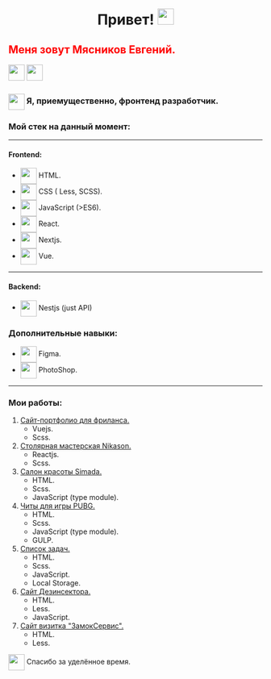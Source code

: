 <h1 align="center">Привет! <img src="https://github.com/Egeny-Myasnikov/my-portfolio/blob/main/Hi.gif" height="32"/> </h1>
<div style="dispay: flex; gap:10px; color:red;">
    <h2>Меня зовут Мясников Евгений.</h2> 
    <a href="https://vk.com/fljenya" target="blank"><img src="https://github.com/Egeny-Myasnikov/my-portfolio/blob/main/vk-48.png" height="32"/></a>
     <a href="https://t.me/fljenya" target="blank"><img src="https://github.com/Egeny-Myasnikov/my-portfolio/blob/main/telegram-48.png" height="32"/></a>
</div>
<h3><img align="center"  src="https://github.com/Egeny-Myasnikov/my-portfolio/blob/main/frontend.gif" height="32"/> Я, приемущественно, фронтенд разработчик. </h3>
<h3> Мой стек на данный момент:</h3>
<hr>
<h4>Frontend:</h4>
<ul>
    <li> <img align="center" src="https://github.com/Egeny-Myasnikov/my-portfolio/blob/main/html-48.png" height="32"/> HTML. </li>
    <li> <img align="center"  src="https://github.com/Egeny-Myasnikov/my-portfolio/blob/main/css-48.png" height="32"/>  CSS ( Less, SCSS).</li>
    <li> <img align="center"  src="https://github.com/Egeny-Myasnikov/my-portfolio/blob/main/js-48.png" height="32"/>  JavaScript (>ES6).</li>
    <li> <img align="center"  src="https://github.com/Egeny-Myasnikov/my-portfolio/blob/main/react-48.png" height="32"/>  React. </li>
    <li> <img align="center"  src="https://github.com/Egeny-Myasnikov/my-portfolio/blob/main/next.js-48.png" height="32"/> Nextjs.</li>
    <li> <img align="center"  src="https://github.com/Egeny-Myasnikov/my-portfolio/blob/main/vuejs-48.png" height="32"/>  Vue. </li>
</ul>
<hr>
<h4>Backend:</h4>
<ul>
    <li> <img align="center"  src="https://github.com/Egeny-Myasnikov/my-portfolio/blob/main/nestjs-48.png" height="32"/> Nestjs (just API)</li>
</ul>
<h3>Дополнительные навыки:</h3>
<ul>
    <li> <img align="center"  src="https://github.com/Egeny-Myasnikov/my-portfolio/blob/main/figma-48.png" height="32"/> Figma. </li>
    <li> <img align="center"  src="https://github.com/Egeny-Myasnikov/my-portfolio/blob/main/photoshop-48.png" height="32"/>  PhotoShop.</li>
</ul>

<hr>
<h3>Мои работы:</h3>
<ol>
    <li><a href="https://egeny-myasnikov.github.io/gear38/" target="blank">Сайт-портфолио для фриланса.</a> 
        <ul>
            <li>Vuejs.</li>
            <li>Scss.</li>
        </ul>
    </li>
    <li><a href="http://s517462.ha003.t.justns.ru/" target="blank">Столярная мастерская Nikason.</a>
     <ul>
            <li>Reactjs.</li>
            <li>Scss.</li>
        </ul>
    </li>
   <li><a href="https://egeny-myasnikov.github.io/simada/" target="blank">Салон красоты Simada.</a>
     <ul>
            <li>HTML.</li>
            <li>Scss.</li>
            <li>JavaScript (type module).</li>
        </ul>
    </li>
  <li><a href="https://egeny-myasnikov.github.io/pubg/">Читы для игры PUBG.</a>
     <ul>
            <li>HTML.</li>
            <li>Scss.</li>
            <li>JavaScript (type module).</li>
            <li>GULP.</li>
        </ul>
    </li>
    <li><a href="https://egeny-myasnikov.github.io/todo-List-NativeJS/">Список задач.</a>
     <ul>
            <li>HTML.</li>
            <li>Scss.</li>
            <li>JavaScript.</li>
            <li>Local Storage.</li>
        </ul>
    </li>
      <li><a href="https://egeny-myasnikov.github.io/des38/">Сайт Дезинсектора.</a>
     <ul>
            <li>HTML.</li>
            <li>Less.</li>
            <li>JavaScript.</li>
        </ul>
    </li>
        <li><a href="https://egeny-myasnikov.github.io/zamokservis-angarsk.ru/">Сайт визитка "ЗамокСервис".</a>
     <ul>
            <li>HTML.</li>
            <li>Less.</li>
        </ul>
    </li>
</ol>

<span> <img align="center"  src="https://github.com/Egeny-Myasnikov/my-portfolio/blob/main/thank-you-48.png" height="32"/> Спасибо за уделённое время.</span>
